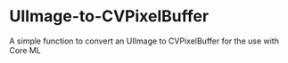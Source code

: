 # UIImage-to-CVPixelBuffer
A simple function to convert an UIImage to CVPixelBuffer for the use with Core ML
